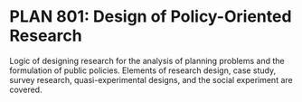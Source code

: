 # PLAN 801: Design of Policy-Oriented Research

Logic of designing research for the analysis of planning problems and the formulation of public policies. Elements of research design, case study, survey research, quasi-experimental designs, and the social experiment are covered.
